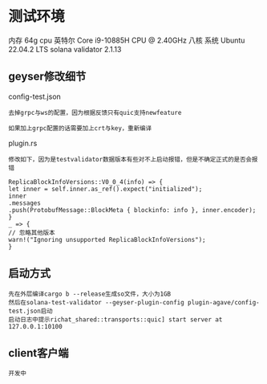 # 测试环境
内存 64g
cpu 英特尔 Core i9-10885H CPU @ 2.40GHz 八核
系统 Ubuntu 22.04.2 LTS
solana validator 2.1.13

## geyser修改细节
config-test.json

    去掉grpc与ws的配置，因为根据反馈只有quic支持newfeature

    如果加上grpc配置的话需要加上crt与key，重新编译
plugin.rs

    修改如下，因为是testvalidator数据版本有些对不上启动报错，但是不确定正式的是否会报错

    ReplicaBlockInfoVersions::V0_0_4(info) => {
    let inner = self.inner.as_ref().expect("initialized");
    inner
    .messages
    .push(ProtobufMessage::BlockMeta { blockinfo: info }, inner.encoder);
    }
    _ => {
    // 忽略其他版本
    warn!("Ignoring unsupported ReplicaBlockInfoVersions");
    }

## 启动方式
    先在外层编译cargo b --release生成so文件，大小为1GB
    然后在solana-test-validator --geyser-plugin-config plugin-agave/config-test.json启动
    启动日志中提示richat_shared::transports::quic] start server at 127.0.0.1:10100

## client客户端

    开发中
